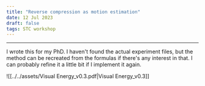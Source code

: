 ```yaml
---
title: "Reverse compression as motion estimation"
date: 12 Jul 2023
draft: false
tags: STC workshop
---
```

---

I wrote this for my PhD. I haven't found the actual experiment files, but the method can be recreated from the formulas if there's any interest in that. I can probably refine it a little bit if I implement it again.

![[../../assets/Visual Energy_v0.3.pdf|Visual Energy_v0.3]]